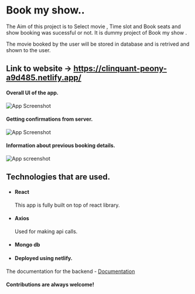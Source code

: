 # Book my show..

The Aim of this project is to Select movie , Time slot and Book seats and show booking was sucessful or not. It is dummy project of Book my show .

The movie booked by the user will be stored in database and is retrived and shown to the user.

## Link to website -> https://clinquant-peony-a9d485.netlify.app/


#### Overall UI of the app.

![App Screenshot](https://snipboard.io/ndabqU.jpg)

#### Getting confirmations from server.

![App Screenshot](https://snipboard.io/fl8vd3.jpg)

#### Information about previous booking details.

![App screenshot](https://snipboard.io/pgXsoQ.jpg)


## Technologies that are used.

- #### React  
    This app is fully built on top of react library.
- #### Axios 
    Used for making api calls.
- #### Mongo db
- #### Deployed using netlify.

The documentation for the backend - [Documentation](https://github.com/Shankar2612/BookMyShow-Backend)





#### Contributions are always welcome!


